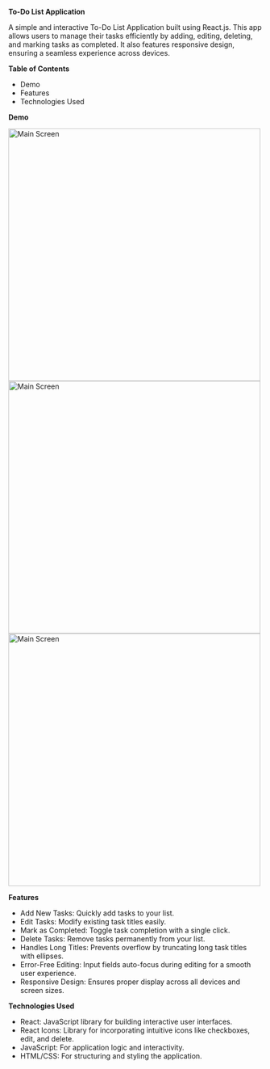 **To-Do List Application**


A simple and interactive To-Do List Application built using React.js. This app allows users to manage their tasks efficiently by adding, editing, deleting, and marking tasks as completed. It also features responsive design, ensuring a seamless experience across devices.



**Table of Contents**

- Demo
- Features
- Technologies Used



**Demo**

<img src="https://github.com/user-attachments/assets/a9cd6a8e-2d0c-4290-9f8a-5689b3518c7f" alt="Main Screen" width="500px"/>
<img src="https://github.com/user-attachments/assets/91bcc695-30b7-48a5-bee0-8e1adbc4580e" alt="Main Screen" width="500px"/>
<img src="https://github.com/user-attachments/assets/3edd57b1-0e09-4aaa-b789-26b8c0d529e5" alt="Main Screen" width="500px"/>


**Features**

- Add New Tasks: Quickly add tasks to your list.
- Edit Tasks: Modify existing task titles easily.
- Mark as Completed: Toggle task completion with a single click.
- Delete Tasks: Remove tasks permanently from your list.
- Handles Long Titles: Prevents overflow by truncating long task titles with ellipses.
- Error-Free Editing: Input fields auto-focus during editing for a smooth user experience.
- Responsive Design: Ensures proper display across all devices and screen sizes.


**Technologies Used**

- React: JavaScript library for building interactive user interfaces.
- React Icons: Library for incorporating intuitive icons like checkboxes, edit, and delete.
- JavaScript: For application logic and interactivity.
- HTML/CSS: For structuring and styling the application.
